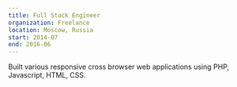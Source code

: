 ```yaml
---
title: Full Stack Engineer
organization: Freelance
location: Moscow, Russia
start: 2014-07
end: 2016-06
---
```


Built various responsive cross browser web applications using PHP, Javascript, HTML, CSS.
